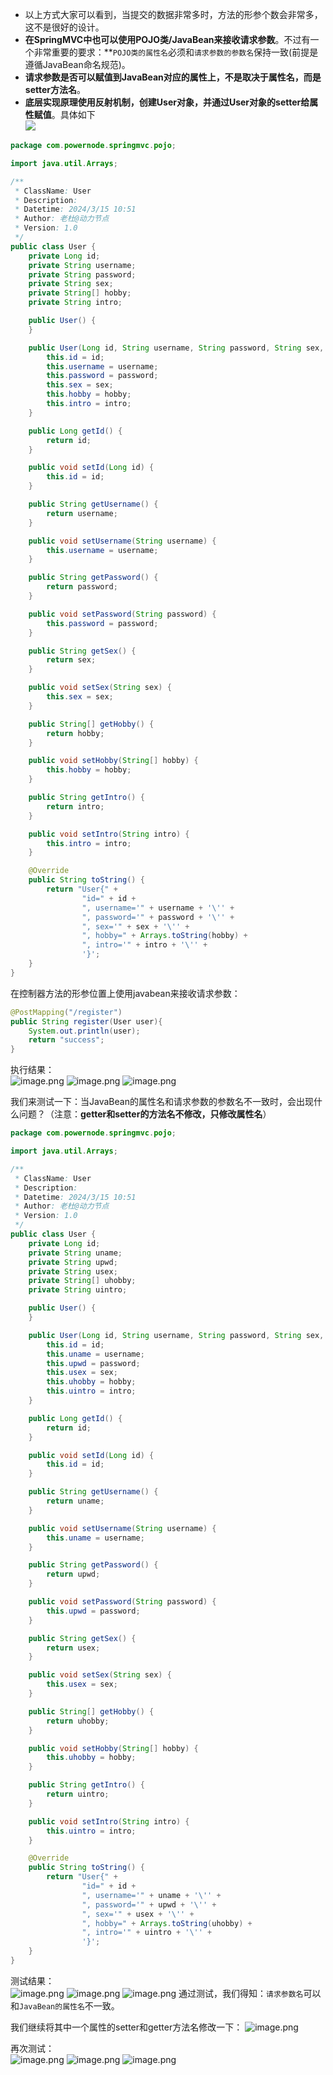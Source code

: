 
* 以上方式大家可以看到，当提交的数据非常多时，方法的形参个数会非常多，这不是很好的设计。
* **在SpringMVC中也可以使用POJO类/JavaBean来接收请求参数**。不过有一个非常重要的要求：**`POJO类的属性名`必须和`请求参数的参数名`保持一致(前提是遵循JavaBean命名规范)。
* **请求参数是否可以赋值到JavaBean对应的属性上，不是取决于属性名，而是setter方法名**。
* **底层实现原理使用反射机制，创建User对象，并通过User对象的setter给属性赋值**。具体如下   
	![](assets/05使用POJO类或JavaBean获取请求参数(重要)/file-20250804233509023.png)
```java
package com.powernode.springmvc.pojo;

import java.util.Arrays;

/**
 * ClassName: User
 * Description:
 * Datetime: 2024/3/15 10:51
 * Author: 老杜@动力节点
 * Version: 1.0
 */
public class User {
    private Long id;
    private String username;
    private String password;
    private String sex;
    private String[] hobby;
    private String intro;

    public User() {
    }

    public User(Long id, String username, String password, String sex, String[] hobby, String intro) {
        this.id = id;
        this.username = username;
        this.password = password;
        this.sex = sex;
        this.hobby = hobby;
        this.intro = intro;
    }

    public Long getId() {
        return id;
    }

    public void setId(Long id) {
        this.id = id;
    }

    public String getUsername() {
        return username;
    }

    public void setUsername(String username) {
        this.username = username;
    }

    public String getPassword() {
        return password;
    }

    public void setPassword(String password) {
        this.password = password;
    }

    public String getSex() {
        return sex;
    }

    public void setSex(String sex) {
        this.sex = sex;
    }

    public String[] getHobby() {
        return hobby;
    }

    public void setHobby(String[] hobby) {
        this.hobby = hobby;
    }

    public String getIntro() {
        return intro;
    }

    public void setIntro(String intro) {
        this.intro = intro;
    }

    @Override
    public String toString() {
        return "User{" +
                "id=" + id +
                ", username='" + username + '\'' +
                ", password='" + password + '\'' +
                ", sex='" + sex + '\'' +
                ", hobby=" + Arrays.toString(hobby) +
                ", intro='" + intro + '\'' +
                '}';
    }
}

```

在控制器方法的形参位置上使用javabean来接收请求参数：
```java
@PostMapping("/register")
public String register(User user){
    System.out.println(user);
    return "success";
}
```


执行结果：  
![image.png](https://cdn.nlark.com/yuque/0/2024/png/21376908/1710471338770-502eefb8-15b7-4632-9d07-37b1fa60a539.png#averageHue=%23fbfafa&clientId=u9c5ec896-edd3-4&from=paste&height=353&id=u67c745a5&originHeight=353&originWidth=554&originalType=binary&ratio=1&rotation=0&showTitle=false&size=10870&status=done&style=shadow&taskId=uc3623ddc-d1c6-4630-903b-7c9ea45c67c&title=&width=554)
![image.png](https://cdn.nlark.com/yuque/0/2024/png/21376908/1710471328104-0ef741e8-70d3-4294-a559-165ffee8a821.png#averageHue=%23f8f7f7&clientId=u9c5ec896-edd3-4&from=paste&height=177&id=uaf53d3c9&originHeight=177&originWidth=474&originalType=binary&ratio=1&rotation=0&showTitle=false&size=9721&status=done&style=shadow&taskId=udaf52420-4bdc-4236-a0ed-cb12b2edfe5&title=&width=474)
![image.png](https://cdn.nlark.com/yuque/0/2024/png/21376908/1710471357753-31d5fe77-a5bf-470c-a5d0-ce777859188b.png#averageHue=%23f7eae7&clientId=u9c5ec896-edd3-4&from=paste&height=107&id=u9b0fe2d3&originHeight=107&originWidth=1097&originalType=binary&ratio=1&rotation=0&showTitle=false&size=27074&status=done&style=shadow&taskId=u741d104a-6492-4b30-b596-e60b081fae3&title=&width=1097)




我们来测试一下：当JavaBean的属性名和请求参数的参数名不一致时，会出现什么问题？（注意：**getter和setter的方法名不修改，只修改属性名**）
```java
package com.powernode.springmvc.pojo;

import java.util.Arrays;

/**
 * ClassName: User
 * Description:
 * Datetime: 2024/3/15 10:51
 * Author: 老杜@动力节点
 * Version: 1.0
 */
public class User {
    private Long id;
    private String uname;
    private String upwd;
    private String usex;
    private String[] uhobby;
    private String uintro;

    public User() {
    }

    public User(Long id, String username, String password, String sex, String[] hobby, String intro) {
        this.id = id;
        this.uname = username;
        this.upwd = password;
        this.usex = sex;
        this.uhobby = hobby;
        this.uintro = intro;
    }

    public Long getId() {
        return id;
    }

    public void setId(Long id) {
        this.id = id;
    }

    public String getUsername() {
        return uname;
    }

    public void setUsername(String username) {
        this.uname = username;
    }

    public String getPassword() {
        return upwd;
    }

    public void setPassword(String password) {
        this.upwd = password;
    }

    public String getSex() {
        return usex;
    }

    public void setSex(String sex) {
        this.usex = sex;
    }

    public String[] getHobby() {
        return uhobby;
    }

    public void setHobby(String[] hobby) {
        this.uhobby = hobby;
    }

    public String getIntro() {
        return uintro;
    }

    public void setIntro(String intro) {
        this.uintro = intro;
    }

    @Override
    public String toString() {
        return "User{" +
                "id=" + id +
                ", username='" + uname + '\'' +
                ", password='" + upwd + '\'' +
                ", sex='" + usex + '\'' +
                ", hobby=" + Arrays.toString(uhobby) +
                ", intro='" + uintro + '\'' +
                '}';
    }
}

```

测试结果：  
![image.png](https://cdn.nlark.com/yuque/0/2024/png/21376908/1710471749061-322c5c24-45e5-40b4-95f0-3732508150b7.png#averageHue=%23f8f8f8&clientId=u9c5ec896-edd3-4&from=paste&height=363&id=ud9e62fc3&originHeight=363&originWidth=530&originalType=binary&ratio=1&rotation=0&showTitle=false&size=11045&status=done&style=shadow&taskId=u9744a328-d8bb-4f6f-bfdc-89c41559642&title=&width=530)
![image.png](https://cdn.nlark.com/yuque/0/2024/png/21376908/1710471758221-ea101ba1-8586-472c-9adc-e44729d1bac4.png#averageHue=%23f7f6f5&clientId=u9c5ec896-edd3-4&from=paste&height=154&id=u4074f891&originHeight=154&originWidth=478&originalType=binary&ratio=1&rotation=0&showTitle=false&size=9571&status=done&style=shadow&taskId=uc18498a4-e874-467d-bb78-f69754d1f59&title=&width=478)
![image.png](https://cdn.nlark.com/yuque/0/2024/png/21376908/1710471772183-af36c134-1f73-4cb4-afc6-4a6a827aacbd.png#averageHue=%23f7e5e2&clientId=u9c5ec896-edd3-4&from=paste&height=74&id=u0d56b9d1&originHeight=74&originWidth=1139&originalType=binary&ratio=1&rotation=0&showTitle=false&size=18899&status=done&style=shadow&taskId=u25c77c23-8970-479e-ad63-ef845d09e00&title=&width=1139)
通过测试，我们得知：`请求参数名`可以和`JavaBean的属性名`不一致。

我们继续将其中一个属性的setter和getter方法名修改一下：
![image.png](https://cdn.nlark.com/yuque/0/2024/png/21376908/1710471908862-89d1b430-cff1-43e2-9678-49017f49d663.png#averageHue=%23fdf9f9&clientId=u9c5ec896-edd3-4&from=paste&height=288&id=u86492b81&originHeight=288&originWidth=455&originalType=binary&ratio=1&rotation=0&showTitle=false&size=22276&status=done&style=shadow&taskId=u326d4035-e801-4f1b-82a0-011bb90fee2&title=&width=455)



再次测试：  
![image.png](https://cdn.nlark.com/yuque/0/2024/png/21376908/1710471941379-7da74eee-7b34-4dae-8589-98c0cf0a4d04.png#averageHue=%23f9f8f8&clientId=u9c5ec896-edd3-4&from=paste&height=364&id=u284e64cc&originHeight=364&originWidth=575&originalType=binary&ratio=1&rotation=0&showTitle=false&size=11192&status=done&style=shadow&taskId=uf1d524de-4be1-4784-809e-ba148b477ae&title=&width=575)
![image.png](https://cdn.nlark.com/yuque/0/2024/png/21376908/1710471949916-1049b6e4-df85-44f0-ba78-d2fe556f4fb9.png#averageHue=%23f6f5f4&clientId=u9c5ec896-edd3-4&from=paste&height=152&id=u7ee086b3&originHeight=152&originWidth=448&originalType=binary&ratio=1&rotation=0&showTitle=false&size=9510&status=done&style=shadow&taskId=u0af2e626-0dd0-4f28-a0e4-4044fd0ddc1&title=&width=448)
![image.png](https://cdn.nlark.com/yuque/0/2024/png/21376908/1710471961917-33f50796-7f73-4d40-a0ef-2befe83d5ebf.png#averageHue=%23f9f4f2&clientId=u9c5ec896-edd3-4&from=paste&height=85&id=u358b10f2&originHeight=85&originWidth=1179&originalType=binary&ratio=1&rotation=0&showTitle=false&size=18263&status=done&style=shadow&taskId=u2c283f3a-2641-4ce3-9e71-3e36969abc4&title=&width=1179)



